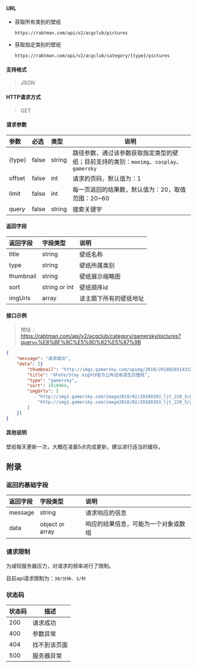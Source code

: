 #### URL

* 获取所有类别的壁纸

  `https://rabtman.com/api/v2/acgclub/pictures`

* 获取指定类别的壁纸

  `https://rabtman.com/api/v2/acgclub/category/{type}/pictures`

#### 支持格式

> JSON

#### HTTP请求方式

> GET

#### 请求参数

| 参数     | 必选    | 类型     | 说明                                       |
| :----- | :---- | :----- | ---------------------------------------- |
| {type} | false | string | 路径参数，通过该参数获取指定类型的壁纸；目前支持的类别：`moeimg`、`cosplay`、`gamersky` |
| offset | false | int    | 请求的页码，默认值为：1                             |
| limit  | false | int    | 每一页返回的结果数，默认值为：20，取值范围：20~60             |
| query  | false | string | 搜索关键字                                    |

#### 返回字段

| 返回字段      | 字段类型          | 说明          |
| :-------- | :------------ | :---------- |
| title     | string        | 壁纸名称        |
| type      | string        | 壁纸所属类别      |
| thumbnail | string        | 壁纸展示缩略图     |
| sort      | string or int | 壁纸顺序id      |
| imgUrls   | array         | 该主题下所有的壁纸地址 |

#### 接口示例

> 地址：https://rabtman.com/api/v2/acgclub/category/gamersky/pictures?query=%E8%BF%9C%E5%9D%82%E5%87%9B
```json
{
	"message": "请求成功",
	"data": [{
		"thumbnail": "http://imgs.gamersky.com/upimg/2018/201802031433291315.jpg",
		"title": "《Fate/Stay night》官方公布远坂凛生日壁纸",
		"type": "gamersky",
		"sort": 1010964,
		"imgUrls": [
			"http://img1.gamersky.com/image2018/02/20180203_ljt_220_5/gamersky_01origin_01_201823142764B.jpg",
			"http://img1.gamersky.com/image2018/02/20180203_ljt_220_5/gamersky_02origin_03_2018231427A25.jpg"
		]
	}]
}
```

#### 其他说明

壁纸每天更新一次，大概在凌晨5点完成更新，建议进行适当的缓存。

## 附录

### 返回的基础字段

| 返回字段    | 字段类型            | 说明                 |
| :------ | :-------------- | :----------------- |
| message | string          | 请求响应的信息            |
| data    | object or array | 响应的结果信息，可能为一个对象或数组 |

### 请求限制

为减轻服务器压力，对请求的频率进行了限制。

目前api请求限制为：`30/分钟`、`3/秒`

### 状态码

| 状态码  | 描述     |
| ---- | ------ |
| 200  | 请求成功   |
| 400  | 参数异常   |
| 404  | 找不到该页面 |
| 500  | 服务器异常  |
